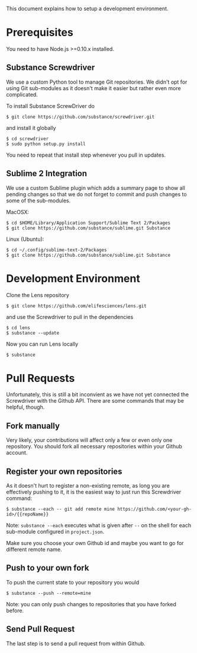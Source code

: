 This document explains how to setup a development environment.

# Prerequisites

You need to have Node.js >=0.10.x installed.

## Substance Screwdriver

We use a custom Python tool to manage Git repositories.
We didn't opt for using Git sub-modules as it doesn't make it easier but rather even more complicated.

To install Substance ScrewDriver do

```
$ git clone https://github.com/substance/screwdriver.git
```

and install it globally

```
$ cd screwdriver
$ sudo python setup.py install
```

You need to repeat that install step whenever you pull in updates.

## Sublime 2 Integration

We use a custom Sublime plugin which adds a summary page to show all pending changes so that we do not forget to commit and push changes to some of the sub-modules.

MacOSX:

```
$ cd $HOME/Library/Application Support/Sublime Text 2/Packages
$ git clone https://github.com/substance/sublime.git Substance
```

Linux (Ubuntu):
```
$ cd ~/.config/sublime-text-2/Packages
$ git clone https://github.com/substance/sublime.git Substance
```

# Development Environment

Clone the Lens repository

```
$ git clone https://github.com/elifesciences/lens.git
```

and use the Screwdriver to pull in the dependencies

```
$ cd lens
$ substance --update
```

Now you can run Lens locally

```
$ substance
```




# Pull Requests

Unfortunately, this is still a bit inconvient as we have not yet connected the Screwdriver with the Github API.
There are some commands that may be helpful, though.

## Fork manually

Very likely, your contributions will affect only a few or even only one repository.
You should fork all necessary repositories within your Github account.

## Register your own repositories

As it doesn't hurt to register a non-existing remote, as long you are effectively pushing to it, it is the easiest way to just run this Screwdriver command:

```
$ substance --each -- git add remote mine https://github.com/<your-gh-id>/{{repoName}}
```
Note: `substance --each` executes what is given after `--` on the shell for each sub-module configured in `project.json`.

Make sure you choose your own Github id and maybe you want to go for different remote name.

## Push to your own fork

To push the current state to your repository you would

```
$ substance --push --remote=mine
```

Note: you can only push changes to repositories that you have forked before.

## Send Pull Request

The last step is to send a pull request from within Github.


